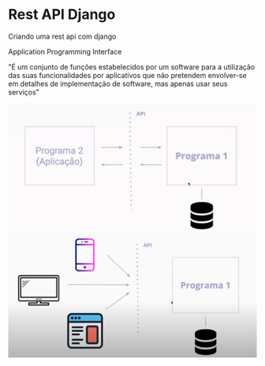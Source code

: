 # Rest API Django

Criando uma rest api com django

Application Programming Interface

"É um conjunto de funções estabelecidos por um software para 
a utilização das suas funcionalidades por aplicativos que não 
pretendem envolver-se em detalhes de implementação de software, 
mas apenas usar seus serviços"

![alt text](https://github.com/rauldosS/rest-api-django/blob/main/images/01.png?raw=true)
![alt text](https://github.com/rauldosS/rest-api-django/blob/main/images/02.png?raw=true)